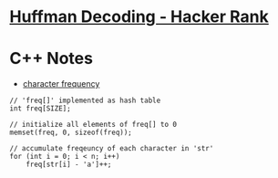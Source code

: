 # [Huffman Decoding - Hacker Rank](https://www.hackerrank.com/challenges/tree-huffman-decoding/problem)

# C++ Notes
- [character frequency](https://www.geeksforgeeks.org/print-characters-frequencies-order-occurrence/)
```
// 'freq[]' implemented as hash table 
int freq[SIZE]; 

// initialize all elements of freq[] to 0 
memset(freq, 0, sizeof(freq)); 

// accumulate freqeuncy of each character in 'str' 
for (int i = 0; i < n; i++) 
    freq[str[i] - 'a']++; 
```
